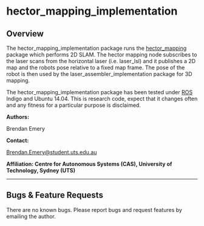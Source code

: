 # hector_mapping_implementation

## Overview

The hector_mapping_implementation package runs the [hector_mapping](http://wiki.ros.org/hector_mapping) package which performs 2D SLAM. The hector mapping node subscribes to the laser scans from the horizontal laser (i.e. laser_lsl) and it publishes a 2D map and the robots pose relative to a fixed map frame. The pose of the robot is then used by the laser_assembler_implementation package for 3D mapping.
 
The hector_mapping_implementation package has been tested under [ROS] Indigo and Ubuntu 14.04. This is research code, expect that it changes often and any fitness for a particular purpose is disclaimed.

**Authors:**

Brendan Emery

**Contact:** 

Brendan.Emery@student.uts.edu.au

**Affiliation: Centre for Autonomous Systems (CAS), University of Technology, Sydney (UTS)**

***
## Bugs & Feature Requests

There are no known bugs. Please report bugs and request features by emailing the author.

[ROS]: http://www.ros.org

